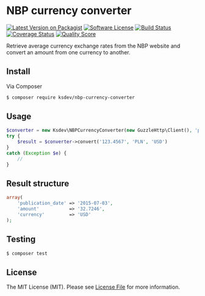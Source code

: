 # NBP currency converter

[![Latest Version on Packagist][ico-version]][link-packagist]
[![Software License][ico-license]](LICENSE.md)
[![Build Status][ico-travis]][link-travis]
[![Coverage Status][ico-scrutinizer]][link-scrutinizer]
[![Quality Score][ico-code-quality]][link-code-quality]

Retrieve average currency exchange rates from the NBP website and convert an amount from one currency to another.

## Install

Via Composer

``` bash
$ composer require ksdev/nbp-currency-converter
```

## Usage

``` php
$converter = new Ksdev\NBPCurrencyConverter(new GuzzleHttp\Client(), 'path/to/cache/folder');
try {
    $result = $converter->convert('123.4567', 'PLN', 'USD')
}
catch (Exception $e) {
    //
}
```

## Result structure

``` php
array(
    'publication_date' => '2015-07-03',
    'amount'           => '32.7246',
    'currency'         => 'USD'
);
```

## Testing

``` bash
$ composer test
```

## License

The MIT License (MIT). Please see [License File](LICENSE.md) for more information.

[ico-version]: https://img.shields.io/packagist/v/ksdev/nbp-currency-converter.svg?style=flat-square
[ico-license]: https://img.shields.io/badge/license-MIT-brightgreen.svg?style=flat-square
[ico-travis]: https://img.shields.io/travis/ksdev-pl/nbp-currency-converter/master.svg?style=flat-square
[ico-scrutinizer]: https://img.shields.io/scrutinizer/coverage/g/ksdev-pl/nbp-currency-converter.svg?style=flat-square
[ico-code-quality]: https://img.shields.io/scrutinizer/g/ksdev-pl/nbp-currency-converter.svg?style=flat-square

[link-packagist]: https://packagist.org/packages/ksdev/nbp-currency-converter
[link-travis]: https://travis-ci.org/ksdev-pl/nbp-currency-converter
[link-scrutinizer]: https://scrutinizer-ci.com/g/ksdev-pl/nbp-currency-converter/code-structure
[link-code-quality]: https://scrutinizer-ci.com/g/ksdev-pl/nbp-currency-converter
